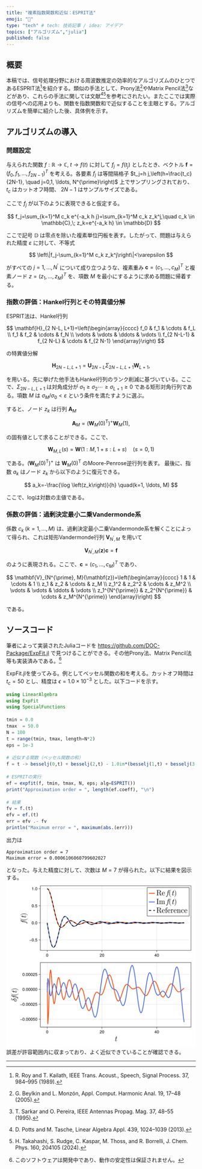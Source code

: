 ```yaml
---
title: "複素指数関数和近似：ESPRIT法"
emoji: "🍙"
type: "tech" # tech: 技術記事 / idea: アイデア
topics: ["アルゴリズム","julia"]
published: false
---
```


## 概要

本稿では、信号処理分野における周波数推定の効率的なアルゴリズムのひとつであるESPRIT法[^1]を紹介する。類似の手法として、Prony法[^2]やMatrix Pencil法[^3]などがあり、これらの手法に関しては文献[^4][^5]を参考にされたい。またここでは実際の信号への応用よりも、関数を指数関数和で近似することを主眼とする。アルゴリズムを簡単に紹介した後、具体例を示す。

## アルゴリズムの導入

### 問題設定

与えられた関数 $f:\mathbb{R}\to\mathbb{C},\;t \to f(t)$ に対して $f_j=f\left(t_j\right)$ としたとき、ベクトル $\mathbf{f}=\left(f_0, f_1, \ldots, f_{2N-1}\right)^T$ を考える。各要素 $f_j$ は等間隔格子 $t_j=h j,\left(h=\frac{t_c}{2N-1}, \quad j=0,1, \ldots, N^{\prime}\right)$ 上でサンプリングされており、$t_c$ はカットオフ時間、 $2N-1$ はサンプルサイズである。

ここで $f_j$ が以下のように表現できると仮定する。

$$
f_j=\sum_{k=1}^M c_k e^{-a_k h j}=\sum_{k=1}^M c_k z_k^j,\quad c_k \in \mathbb{C},\; z_k=e^{-a_k h} \in \mathbb{D}
$$

ここで記号 $\mathbb{D}$ は零点を除いた複素単位円板を表す。したがって、問題は与えられた精度 $\varepsilon$ に対して、不等式

$$
\left\|f_j-\sum_{k=1}^M c_k z_k^j\right\|<\varepsilon
$$

がすべての $j=1, \ldots, N^{\prime}$ について成り立つような、複素重み $\boldsymbol{c}=\left(c_1, \ldots, c_M\right)^T$ と複素ノード $z=\left(z_1, \ldots, z_M\right)^T$ を、項数 $M$ を最小にするように求める問題に帰着する。

### 指数の評価：Hankel行列とその特異値分解

ESPRIT法は、Hankel行列

$$
\mathbf{H}_{2 N-L, L+1}=\left(\begin{array}{cccc}
f_0 & f_1 & \cdots & f_L \\
f_1 & f_2 & \cdots & f_N \\
\vdots & \vdots & \ddots & \vdots \\
f_{2 N-L-1} & f_{2 N-L} & \cdots & f_{2 N-1}
\end{array}\right)
$$

の特異値分解

$$
\mathbf{H}_{2 N-L, L+1}=\mathbf{U}_{2 N-L} \Sigma_{2 N-L, L+1} \mathbf{W}_{L+1},
$$

を用いる。先に挙げた他手法もHankel行列のランク削減に基づいている。ここで、$\Sigma_{2 N-L, L+1}$ は対角成分が $\sigma_1 \geq \sigma_2 \cdots \geq \sigma_{L+1} \geq 0$ である矩形対角行列である。項数 $M$ は $\sigma_M / \sigma_0<\varepsilon$ という条件を満たすように選ぶ。

すると、ノード $z_k$ は行列 $\mathbf{A}_M$ 

$$
\mathbf{A}_M=\left(\mathbf{W}_M(0)^{\mathrm{T}}\right)^{+} \mathbf{W}_M(1),
$$

の固有値として求ることができる。ここで、

$$
\mathbf{W}_{M, L}(s)=\mathbf{W}(1: M, 1+s: L+s) \quad(s=0,1)
$$

である。$\left(\mathbf{W}_M(0)^{\mathrm{T}}\right)^{+}$ は $\mathbf{W}_M(0)^{\mathrm{T}}$ のMoore-Penrose逆行列を表す。 最後に、指数 $a_k$ はノード $z_k$ から以下のように復元できる。

$$
a_k=-\frac{\log \left(z_k\right)}{h} \quad(k=1, \ldots, M)
$$

ここで、logは対数の主値である。

### 係数の評価：過剰決定最小二乗Vandermonde系

係数 $c_k\;(k=1, \ldots, M)$ は、過剰決定最小二乗Vandermonde系を解くことによって得られ、これは矩形Vandermonde行列 $\mathbf{V}_{N^{\prime}, M}$ を用いて

$$
\mathbf{V}_{N^{\prime}, M}(\mathbf{z}) \mathbf{c}=\mathbf{f}
$$

のように表現される。ここで、$\mathbf{c}=\left(c_1, \ldots, c_M\right)^T$ であり、

$$
\mathbf{V}_{N^{\prime}, M}(\mathbf{z})=\left(\begin{array}{cccc}
1 & 1 & \cdots & 1 \\
z_1 & z_2 & \cdots & z_M \\
z_1^2 & z_2^2 & \cdots & z_M^2 \\
\vdots & \vdots & \ddots & \vdots \\
z_1^{N^{\prime}} & z_2^{N^{\prime}} & \cdots & z_M^{N^{\prime}}
\end{array}\right) 
$$

である。

## ソースコード

筆者によって実装されたJuliaコードを
https://github.com/DOC-Package/ExpFit.jl
で見つけることができる。その他Prony法、Matrix Pencil法等も実装済みである。[^6]

ExpFit.jlを使ってみる。例としてベッセル関数の和を考える。カットオフ時間は $t_c=50$ とし、精度は $\epsilon = 1.0\times 10^{-3}$ とした。以下コードを示す。

```julia
using LinearAlgebra
using ExpFit
using SpecialFunctions

tmin = 0.0
tmax  = 50.0 
N = 100       
t = range(tmin, tmax, length=N*2)
eps = 1e-3     

# 近似する関数（ベッセル関数の和）
f = t -> besselj(0,t) + besselj(2,t) - 1.0im*(besselj(1,t) + besselj(3,t))

# ESPRITの実行
ef = expfit(f, tmin, tmax, N, eps; alg=ESPRIT())
print("Approximation order = ", length(ef.coeff), "\n")

# 結果
fv = f.(t)
efv = ef.(t)
err = efv .- fv
println("Maximum error = ", maximum(abs.(err)))
```

出力は

```
Approximation order = 7
Maximum error = 0.0006106060799602027
```

となった。与えた精度に対して、次数は $M=7$ が得られた。以下に結果を図示する。
![alt text](/images/esprit.png)
誤差が許容範囲内に収まっており、よく近似できていることが確認できる。

---

[^1]: R. Roy and T. Kailath, IEEE Trans. Acoust., Speech, Signal Process. 37, 984–995 (1989).
[^2]: G. Beylkin and L. Monzón, Appl. Comput. Harmonic Anal. 19, 17–48 (2005).
[^3]: T. Sarkar and O. Pereira, IEEE Antennas Propag. Mag. 37, 48–55 (1995).
[^4]: D. Potts and M. Tasche, Linear Algebra Appl. 439, 1024–1039 (2013).
[^5]: H. Takahashi, S. Rudge, C. Kaspar, M. Thoss, and R. Borrelli, J. Chem. Phys. 160, 204105 (2024).
[^6]: このソフトウェアは開発中であり、動作の安定性は保証されません。

